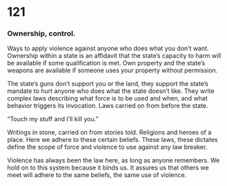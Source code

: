 # 121

### Ownership, control. 

Ways to apply violence against anyone who does what you don’t want. Ownership within a state is an affidavit that the state’s capacity to harm will be available if some qualification is met. Own property and the state’s weapons are available if someone uses your property without permission.

The state’s guns don’t support you or the land, they support the state’s mandate to hurt anyone who does what the state doesn’t like. They write complex laws describing what force is to be used and when, and what behavior triggers its invocation. Laws carried on from before the state.

“Touch my stuff and I’ll kill you.”

Writings in stone, carried on from stories told. Religions and heroes of a place. Here we adhere to these certain beliefs. These laws, these dictates define the scope of force and violence to use against any law breaker.

Violence has always been the law here, as long as anyone remembers. We hold on to this system because it binds us. It assures us that others we meet will adhere to the same beliefs, the same use of violence. 